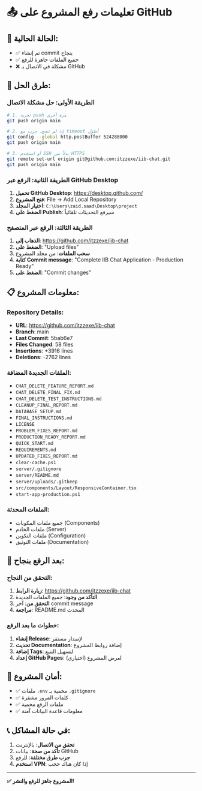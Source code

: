 # 📤 تعليمات رفع المشروع على GitHub

## 🎯 **الحالة الحالية:**
- ✅ تم إنشاء commit بنجاح
- ✅ جميع الملفات جاهزة للرفع
- ❌ مشكلة في الاتصال بـ GitHub

## 🔧 **طرق الحل:**

### **الطريقة الأولى: حل مشكلة الاتصال**
```bash
# 1. تجربة push مرة أخرى
git push origin main

# 2. إذا لم تنجح، جرب مع timeout أطول
git config --global http.postBuffer 524288000
git push origin main

# 3. أو استخدم SSH بدلاً من HTTPS
git remote set-url origin git@github.com:itzzexe/iib-chat.git
git push origin main
```

### **الطريقة الثانية: الرفع عبر GitHub Desktop**
1. **تحميل GitHub Desktop**: https://desktop.github.com/
2. **فتح المشروع**: File → Add Local Repository
3. **اختيار المجلد**: `C:\Users\zaid.saad\Desktop\project`
4. **الضغط على Publish**: سيرفع التحديثات تلقائياً

### **الطريقة الثالثة: الرفع عبر المتصفح**
1. **الذهاب إلى**: https://github.com/itzzexe/iib-chat
2. **الضغط على**: "Upload files"
3. **سحب الملفات**: من مجلد المشروع
4. **كتابة Commit message**: "Complete IIB Chat Application - Production Ready"
5. **الضغط على**: "Commit changes"

## 📋 **معلومات المشروع:**

### **Repository Details:**
- **URL**: https://github.com/itzzexe/iib-chat
- **Branch**: main
- **Last Commit**: 5bab6e7
- **Files Changed**: 58 files
- **Insertions**: +3916 lines
- **Deletions**: -2762 lines

### **الملفات الجديدة المضافة:**
- `CHAT_DELETE_FEATURE_REPORT.md`
- `CHAT_DELETE_FINAL_FIX.md`
- `CHAT_DELETE_TEST_INSTRUCTIONS.md`
- `CLEANUP_FINAL_REPORT.md`
- `DATABASE_SETUP.md`
- `FINAL_INSTRUCTIONS.md`
- `LICENSE`
- `PROBLEM_FIXES_REPORT.md`
- `PRODUCTION_READY_REPORT.md`
- `QUICK_START.md`
- `REQUIREMENTS.md`
- `UPDATED_FIXES_REPORT.md`
- `clear-cache.ps1`
- `server/.gitignore`
- `server/README.md`
- `server/uploads/.gitkeep`
- `src/components/Layout/ResponsiveContainer.tsx`
- `start-app-production.ps1`

### **الملفات المحدثة:**
- جميع ملفات المكونات (Components)
- ملفات الخادم (Server)
- ملفات التكوين (Configuration)
- ملفات التوثيق (Documentation)

## 🚀 **بعد الرفع بنجاح:**

### **التحقق من النجاح:**
1. **زيارة الرابط**: https://github.com/itzzexe/iib-chat
2. **التأكد من وجود**: جميع الملفات الجديدة
3. **التحقق من**: آخر commit message
4. **مراجعة**: README.md المحدث

### **خطوات ما بعد الرفع:**
1. **إنشاء Release**: لإصدار مستقر
2. **تحديث Documentation**: إضافة روابط المشروع
3. **إضافة Tags**: لتسهيل التتبع
4. **إعداد GitHub Pages**: لعرض المشروع (اختياري)

## 🔐 **أمان المشروع:**
- ✅ ملفات `.env` محمية بـ `.gitignore`
- ✅ كلمات المرور مشفرة
- ✅ ملفات الرفع محمية
- ✅ معلومات قاعدة البيانات آمنة

## 📞 **في حالة المشاكل:**
1. **تحقق من الاتصال**: بالإنترنت
2. **تأكد من صحة**: بيانات GitHub
3. **جرب طرق مختلفة**: للرفع
4. **استخدم VPN**: إذا كان هناك حجب

---
**✅ المشروع جاهز للرفع والنشر!** 